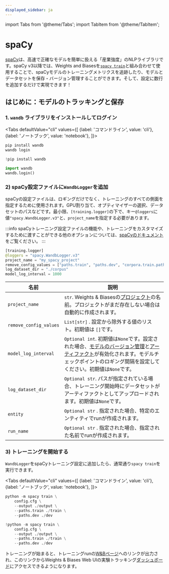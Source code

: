 ```yaml
---
displayed_sidebar: ja
---
```

import Tabs from '@theme/Tabs';
import TabItem from '@theme/TabItem';

# spaCy

[spaCy](https://spacy.io)は、高速で正確なモデルを簡単に扱える「産業強度」のNLPライブラリです。spaCy v3以降では、Weights and Biasesを[`spacy train`](https://spacy.io/api/cli#train)と組み合わせて使用することで、spaCyモデルのトレーニングメトリクスを追跡したり、モデルとデータセットを保存・バージョン管理することができます。そして、設定に数行を追加するだけで実現できます！

## はじめに：モデルのトラッキングと保存

### 1. `wandb` ライブラリをインストールしてログイン

<Tabs
  defaultValue="cli"
  values={[
    {label: 'コマンドライン', value: 'cli'},
    {label: 'ノートブック', value: 'notebook'},
  ]}>
  <TabItem value="cli">

```python
pip install wandb
wandb login
```

  </TabItem>
  <TabItem value="notebook">

```python
!pip install wandb

import wandb
wandb.login()
```
</TabItem>
</Tabs>

### 2) spaCy設定ファイルに`WandbLogger`を追加

spaCyの設定ファイルは、ロギングだけでなく、トレーニングのすべての側面を指定するために使用されます。GPU割り当て、オプティマイザーの選択、データセットのパスなどです。最小限、`[training.logger]`の下で、キー`@loggers`に値`"spacy.WandbLogger.v3"`と、`project_name`を指定する必要があります。

:::info
spaCyトレーニング設定ファイルの機能や、トレーニングをカスタマイズするために渡すことができる他のオプションについては、[spaCyのドキュメント](https://spacy.io/usage/training)をご覧ください。
:::

```python
[training.logger]
@loggers = "spacy.WandbLogger.v3"
project_name = "my_spacy_project"
remove_config_values = ["paths.train", "paths.dev", "corpora.train.path", "corpora.dev.path"]
log_dataset_dir = "./corpus"
model_log_interval = 1000
```

| 名前                   | 説明                                                                                                                                                                                                                                                   |
| ---------------------- | ------------------------------------------------------------------------------------------------------------------------------------------------------------------------------------------------------------------------------------------------------------- |
| `project_name`         | `str`. Weights & Biasesの[プロジェクト](../app/pages/project-page.md)の名前。プロジェクトがまだ存在しない場合は自動的に作成されます。                                                                                                    |
| `remove_config_values` | `List[str]` . 設定から除外する値のリスト。初期値は `[]`です。                                                                                                                                                     |
| `model_log_interval`   | `Optional int`. 初期値は`None`です。設定された場合、[モデルのバージョン管理](../model_registry/intro.md)と[アーティファクト](../artifacts/intro.md)が有効化されます。モデルチェックポイントのロギング間隔を設定してください。初期値は`None`です。 |
| `log_dataset_dir`      | `Optional str`. パスが指定されている場合、トレーニング開始時にデータセットがアーティファクトとしてアップロードされます。初期値は`None`です。                                                                                                            |
| `entity`               | `Optional str` . 指定された場合、特定のエンティティでrunが作成されます。                                                                                                                                                                                   |
| `run_name`             | `Optional str` . 指定された場合、指定された名前でrunが作成されます。                                                                                                                                                                               |
### 3) トレーニングを開始する

`WandbLogger`をspaCyトレーニング設定に追加したら、通常通り`spacy train`を実行できます。

<Tabs
  defaultValue="cli"
  values={[
    {label: 'コマンドライン', value: 'cli'},
    {label: 'ノートブック', value: 'notebook'},
  ]}>
  <TabItem value="cli">

```python
python -m spacy train \
    config.cfg \
    --output ./output \
    --paths.train ./train \
    --paths.dev ./dev
```

  </TabItem>
  <TabItem value="notebook">

```python
!python -m spacy train \
    config.cfg \
    --output ./output \
    --paths.train ./train \
    --paths.dev ./dev
```
</TabItem>

</Tabs>

トレーニングが始まると、トレーニングrunの[W&Bページ](../app/pages/run-page.md)へのリンクが出力され、このリンクからWeights & Biases Web UIの実験トラッキング[ダッシュボード](../track/app.md)にアクセスできるようになります。